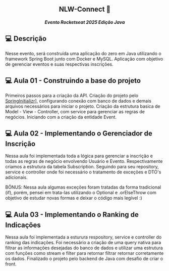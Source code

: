 <h2 align="center">NLW-Connect 🚀</h2>
<h5 align="center">Evento Rocketseat 2025 Edição Java</h5>

## 💻 Descrição
Nesse evento, será construída uma aplicação do zero em Java utilizando o framework Spring Boot junto com Docker e MySQL.
Aplicação com objetivo de gerenciar eventos e suas respectivas inscrições.

## 💻 Aula 01 - Construindo a base do projeto
Primeiros passos para a criação da API.
Criação do projeto pelo [SpringInitializr](https://start.spring.io/)], configurando conexão com banco de dados e demais arquivos necessários para iniciar o projeto.
Criação da estrutura basica de Model - View - Controller, com service para gerenciar as regras de negócios.
Iniciando com a criação da entidade Event.

## 💻 Aula 02 - Implementando o Gerenciador de Inscrição
Nessa aula foi implementada toda a lógica para gerenciar a inscrição e todas as regras de negócio envolvendo Usuário e Evento.
Respectivamente criamos a estrutura da tabela Subscription.
Seguindo para seu repository, service e controller onde foi necessário o tratamento de exceções e DTO's adicionais.

BÔNUS: Nessa aula algumas exceções foram tratadas da forma tradicional (if), porém, pensei em trata-las utilizando o Optional e .orElseThrow com objetivo de estudar novas formas e deixar o código mais legível :)

## 💻 Aula 03 - Implementando o Ranking de Indicações
Nessa aula foi implementada a esturura respository, service e controller do ranking das indicações.
Foi necessário a criação de uma query nativa para filtrar as informações desejadas do banco de dados e utilizar uma estrutura com funções como stream e filter para retornar filtrar retornar corretamente os dados.
Finalizado o projeto pelo backend de Java com desafio de criar o front.
